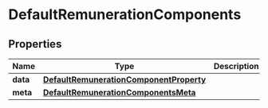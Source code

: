 

# DefaultRemunerationComponents


## Properties

| Name | Type | Description | Notes |
|------------ | ------------- | ------------- | -------------|
|**data** | [**DefaultRemunerationComponentProperty**](DefaultRemunerationComponentProperty.md) |  |  [optional] |
|**meta** | [**DefaultRemunerationComponentsMeta**](DefaultRemunerationComponentsMeta.md) |  |  [optional] |




